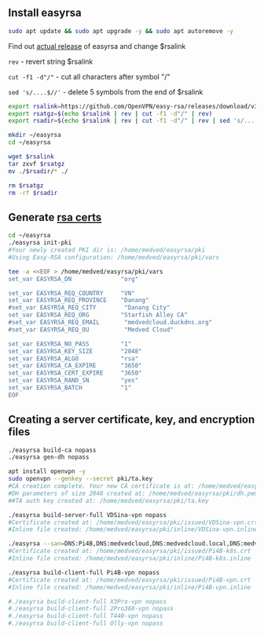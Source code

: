 ## Install easyrsa

```sh
sudo apt update && sudo apt upgrade -y && sudo apt autoremove -y
```

Find out [actual release](https://github.com/OpenVPN/easy-rsa/releases) of easyrsa and change $rsalink 

`rev` - revert string $rsalink

`cut -f1 -d"/"` - cut all characters after symbol "/"

`sed 's/....$//'` - delete 5 symbols from the end of $rsalink

```sh
export rsalink=https://github.com/OpenVPN/easy-rsa/releases/download/v3.1.6/EasyRSA-3.1.6.tgz
export rsatgz=$(echo $rsalink | rev | cut -f1 -d"/" | rev)
export rsadir=$(echo $rsalink | rev | cut -f1 -d"/" | rev | sed 's/....$//')
```
```sh
mkdir ~/easyrsa 
cd ~/easyrsa

wget $rsalink 
tar zxvf $rsatgz 
mv ./$rsadir/* ./

rm $rsatgz
rm -rf $rsadir
```
## Generate [rsa certs](https://community.openvpn.net/openvpn/wiki/EasyRSA3-OpenVPN-Howto)

```sh
cd ~/easyrsa
./easyrsa init-pki
#Your newly created PKI dir is: /home/medved/easyrsa/pki
#Using Easy-RSA configuration: /home/medved/easyrsa/pki/vars
```
```bash
tee -a <<EOF > /home/medved/easyrsa/pki/vars
set_var EASYRSA_DN              "org"

set_var EASYRSA_REQ_COUNTRY     "VN"
set_var EASYRSA_REQ_PROVINCE    "Danang"
#set_var EASYRSA_REQ_CITY        "Danang City"
set_var EASYRSA_REQ_ORG         "Starfish Alley CA"
#set_var EASYRSA_REQ_EMAIL       "medvedcloud.duckdns.org"
#set_var EASYRSA_REQ_OU          "Medved Cloud"

set_var EASYRSA_NO_PASS         "1"
set_var EASYRSA_KEY_SIZE        "2048"
set_var EASYRSA_ALGO            "rsa"
set_var EASYRSA_CA_EXPIRE       "3650"
set_var EASYRSA_CERT_EXPIRE     "3650"
set_var EASYRSA_RAND_SN         "yes"
set_var EASYRSA_BATCH           "1"
EOF
```
## Creating a server certificate, key, and encryption files
```sh
./easyrsa build-ca nopass
./easyrsa gen-dh nopass

apt install openvpn -y
sudo openvpn --genkey --secret pki/ta.key
#CA creation complete. Your new CA certificate is at: /home/medved/easyrsa/pki/ca.crt
#DH parameters of size 2048 created at: /home/medved/easyrsa/pki/dh.pem
##TA auth key created at: /home/medved/easyrsa/pki/ta.key
```
```sh
./easyrsa build-server-full VDSina-vpn nopass
#Certificate created at: /home/medved/easyrsa/pki/issued/VDSina-vpn.crt
#Inline file created: /home/medved/easyrsa/pki/inline/VDSina-vpn.inline

./easyrsa --san=DNS:Pi4B,DNS:medvedcloud,DNS:medvedcloud.local,DNS:medvedcloud.lan,DNS:medvedcloud.duckdns.org build-server-full Pi4B-k8s nopass
#Certificate created at: /home/medved/easyrsa/pki/issued/Pi4B-k8s.crt
#Inline file created: /home/medved/easyrsa/pki/inline/Pi4B-k8s.inline

./easyrsa build-client-full Pi4B-vpn nopass
#Certificate created at: /home/medved/easyrsa/pki/issued/Pi4B-vpn.crt
#Inline file created: /home/medved/easyrsa/pki/inline/Pi4B-vpn.inline

#./easyrsa build-client-full X3Pro-vpn nopass
#./easyrsa build-client-full 2Pro360-vpn nopass
#./easyrsa build-client-full T440-vpn nopass
#./easyrsa build-client-full Olly-vpn nopass
```
